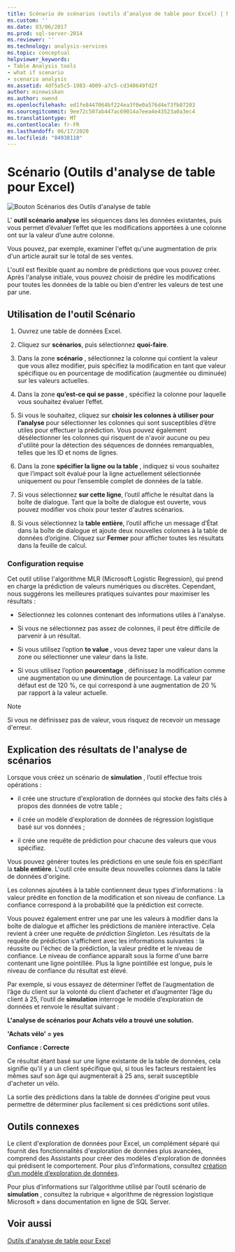 ```yaml
---
title: Scénario de scénarios (outils d’analyse de table pour Excel) | Microsoft Docs
ms.custom: ''
ms.date: 03/06/2017
ms.prod: sql-server-2014
ms.reviewer: ''
ms.technology: analysis-services
ms.topic: conceptual
helpviewer_keywords:
- Table Analysis tools
- what if scenario
- scenario analysis
ms.assetid: 4df5a5c5-1983-4009-a7c5-cd340649fd2f
author: minewiskan
ms.author: owend
ms.openlocfilehash: ed1fe8447064bf224ea3f0e0a576d4e73fb07203
ms.sourcegitcommit: 9ee72c507ab447ac69014a7eea4e43523a0a3ec4
ms.translationtype: MT
ms.contentlocale: fr-FR
ms.lasthandoff: 06/17/2020
ms.locfileid: "84938110"
---
```

# <a name="what-if-scenario-table-analysis-tools-for-excel"></a>Scénario (Outils d'analyse de table pour Excel)
  ![Bouton Scénarios des Outils d'analyse de table](media/tat-whatif.gif "Bouton Scénarios des Outils d'analyse de table")

 L' **outil scénario analyse** les séquences dans les données existantes, puis vous permet d’évaluer l’effet que les modifications apportées à une colonne ont sur la valeur d’une autre colonne.

 Vous pouvez, par exemple, examiner l'effet qu'une augmentation de prix d'un article aurait sur le total de ses ventes.

 L'outil est flexible quant au nombre de prédictions que vous pouvez créer. Après l'analyse initiale, vous pouvez choisir de prédire les modifications pour toutes les données de la table ou bien d'entrer les valeurs de test une par une.

## <a name="using-the-what-if-scenario-tool"></a>Utilisation de l'outil Scénario

1.  Ouvrez une table de données Excel.

2.  Cliquez sur **scénarios**, puis sélectionnez **quoi-faire**.

3.  Dans la zone **scénario** , sélectionnez la colonne qui contient la valeur que vous allez modifier, puis spécifiez la modification en tant que valeur spécifique ou en pourcentage de modification (augmentée ou diminuée) sur les valeurs actuelles.

4.  Dans la zone **qu’est-ce qui se passe** , spécifiez la colonne pour laquelle vous souhaitez évaluer l’effet.

5.  Si vous le souhaitez, cliquez sur **choisir les colonnes à utiliser pour l’analyse** pour sélectionner les colonnes qui sont susceptibles d’être utiles pour effectuer la prédiction. Vous pouvez également désélectionner les colonnes qui risquent de n'avoir aucune ou peu d'utilité pour la détection des séquences de données remarquables, telles que les ID et noms de lignes.

6.  Dans la zone **spécifier la ligne ou la table** , indiquez si vous souhaitez que l’impact soit évalué pour la ligne actuellement sélectionnée uniquement ou pour l’ensemble complet de données de la table.

7.  Si vous sélectionnez **sur cette ligne**, l’outil affiche le résultat dans la boîte de dialogue. Tant que la boîte de dialogue est ouverte, vous pouvez modifier vos choix pour tester d'autres scénarios.

8.  Si vous sélectionnez la **table entière**, l’outil affiche un message d’État dans la boîte de dialogue et ajoute deux nouvelles colonnes à la table de données d’origine. Cliquez sur **Fermer** pour afficher toutes les résultats dans la feuille de calcul.

### <a name="requirements"></a>Configuration requise
 Cet outil utilise l'algorithme MLR (Microsoft Logistic Regression), qui prend en charge la prédiction de valeurs numériques ou discrètes. Cependant, nous suggérons les meilleures pratiques suivantes pour maximiser les résultats :

-   Sélectionnez les colonnes contenant des informations utiles à l'analyse.

-   Si vous ne sélectionnez pas assez de colonnes, il peut être difficile de parvenir à un résultat.

-   Si vous utilisez l’option **to value** , vous devez taper une valeur dans la zone ou sélectionner une valeur dans la liste.

-   Si vous utilisez l’option **pourcentage** , définissez la modification comme une augmentation ou une diminution de pourcentage. La valeur par défaut est de 120 %, ce qui correspond à une augmentation de 20 % par rapport à la valeur actuelle.

> [!NOTE]
>  Si vous ne définissez pas de valeur, vous risquez de recevoir un message d'erreur.

## <a name="understanding-the-results-of-what-if-analysis"></a>Explication des résultats de l'analyse de scénarios
 Lorsque vous créez un scénario de **simulation** , l’outil effectue trois opérations :

-   il crée une structure d'exploration de données qui stocke des faits clés à propos des données de votre table ;

-   il crée un modèle d'exploration de données de régression logistique basé sur vos données ;

-   il crée une requête de prédiction pour chacune des valeurs que vous spécifiez.

 Vous pouvez générer toutes les prédictions en une seule fois en spécifiant la **table entière**. L'outil crée ensuite deux nouvelles colonnes dans la table de données d'origine.

 Les colonnes ajoutées à la table contiennent deux types d'informations : la valeur prédite en fonction de la modification et son niveau de confiance. La confiance correspond à la probabilité que la prédiction est correcte.

 Vous pouvez également entrer une par une les valeurs à modifier dans la boîte de dialogue et afficher les prédictions de manière interactive. Cela revient à créer une requête de *prédiction Singleton*. Les résultats de la requête de prédiction s'affichent avec les informations suivantes : la réussite ou l'échec de la prédiction, la valeur prédite et le niveau de confiance. Le niveau de confiance apparaît sous la forme d'une barre contenant une ligne pointillée. Plus la ligne pointillée est longue, puis le niveau de confiance du résultat est élevé.

 Par exemple, si vous essayez de déterminer l’effet de l’augmentation de l’âge du client sur la volonté du client d’acheter et d’augmenter l’âge du client à 25, l’outil de **simulation** interroge le modèle d’exploration de données et renvoie le résultat suivant :

 **L'analyse de scénarios pour Achats vélo a trouvé une solution.**

 **'Achats vélo' = yes**

 **Confiance : Correcte**

 Ce résultat étant basé sur une ligne existante de la table de données, cela signifie qu'il y a un client spécifique qui, si tous les facteurs restaient les mêmes sauf son âge qui augmenterait à 25 ans, serait susceptible d'acheter un vélo.

 La sortie des prédictions dans la table de données d'origine peut vous permettre de déterminer plus facilement si ces prédictions sont utiles.

## <a name="related-tools"></a>Outils connexes
 Le client d'exploration de données pour Excel, un complément séparé qui fournit des fonctionnalités d'exploration de données plus avancées, comprend des Assistants pour créer des modèles d'exploration de données qui prédisent le comportement. Pour plus d’informations, consultez [création d’un modèle d’exploration de données](creating-a-data-mining-model.md).

 Pour plus d’informations sur l’algorithme utilisé par l’outil scénario de **simulation** , consultez la rubrique « algorithme de régression logistique Microsoft » dans documentation en ligne de SQL Server.

## <a name="see-also"></a>Voir aussi
 [Outils d'analyse de table pour Excel](table-analysis-tools-for-excel.md)


